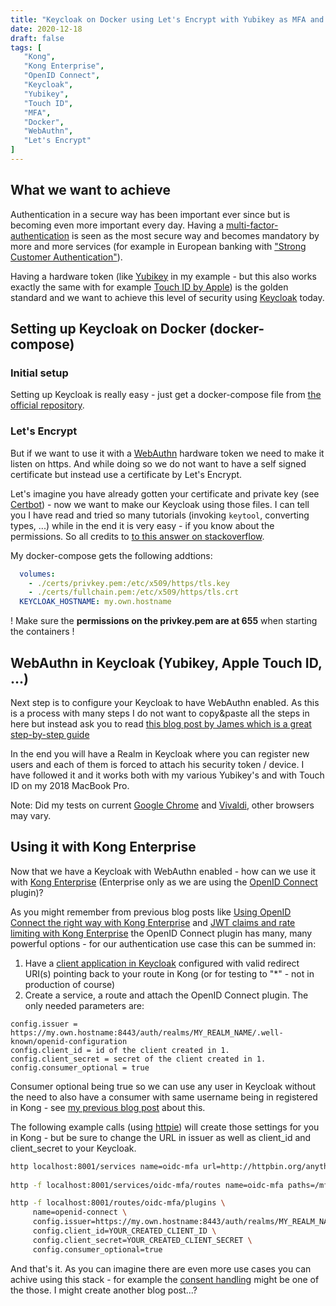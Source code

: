 ```yaml
---
title: "Keycloak on Docker using Let's Encrypt with Yubikey as MFA and Kong Enterprise"
date: 2020-12-18
draft: false
tags: [
   "Kong",
   "Kong Enterprise",
   "OpenID Connect",
   "Keycloak",
   "Yubikey",
   "Touch ID",
   "MFA",
   "Docker",
   "WebAuthn",
   "Let's Encrypt"
]
---
```

## What we want to achieve

Authentication in a secure way has been important ever since but is becoming even more important every day. Having a [multi-factor-authentication](https://en.wikipedia.org/wiki/Multi-factor_authentication) is seen as the most secure way and becomes mandatory by more and more services (for example in European banking with  ["Strong Customer Authentication"](https://en.wikipedia.org/wiki/Strong_customer_authentication)).

Having a hardware token (like [Yubikey](https://en.wikipedia.org/wiki/YubiKey) in my example - but this also works exactly the same with for example [Touch ID by Apple](https://en.wikipedia.org/wiki/Touch_ID)) is the golden standard and we want to achieve this level of security using [Keycloak](https://www.keycloak.org/) today.

## Setting up Keycloak on Docker (docker-compose)

### Initial setup

Setting up Keycloak is really easy - just get a docker-compose file from [the official repository](https://github.com/keycloak/keycloak-containers/tree/master/docker-compose-examples).

### Let's Encrypt

But if we want to use it with a [WebAuthn](https://webauthn.io/) hardware token we need to make it listen on https. And while doing so we do not want to have a self signed certificate but instead use a certificate by Let's Encrypt.

Let's imagine you have already gotten your certificate and private key (see [Certbot](https://certbot.eff.org/)) - now we want to make our Keycloak using those files. I can tell you I have read and tried so many tutorials (invoking `keytool`, converting types, ...) while in the end it is very easy - if you know about the permissions. So all credits to [to this answer on stackoverflow](https://stackoverflow.com/a/61902931).

My docker-compose gets the following addtions:

```YAML
  volumes:
    - ./certs/privkey.pem:/etc/x509/https/tls.key
    - ./certs/fullchain.pem:/etc/x509/https/tls.crt
  KEYCLOAK_HOSTNAME: my.own.hostname
```

! Make sure the **permissions on the privkey.pem are at 655**  when starting the containers !

## WebAuthn in Keycloak (Yubikey, Apple Touch ID, ...)

Next step is to configure your Keycloak to have WebAuthn enabled. As this is a process with many steps I do not want to copy&paste all the steps in here but instead ask you to read [this blog post by James which is a great step-by-step guide](https://blog.jimbob.net/2020/05/getting-with-webauthn-flow.html)

In the end you will have a Realm in Keycloak where you can register new users and each of them is forced to attach his security token / device. I have followed it and it works both with my various Yubikey's and with Touch ID on my 2018 MacBook Pro.

Note: Did my tests on current [Google Chrome](https://www.google.com/chrome/) and [Vivaldi](https://vivaldi.com/), other browsers may vary.

## Using it with Kong Enterprise

Now that we have a Keycloak with WebAuthn enabled - how can we use it with [Kong Enterprise](https://konghq.com/products/kong-enterprise) (Enterprise only as we are using the [OpenID Connect](https://docs.konghq.com/hub/kong-inc/openid-connect/) plugin)?

As you might remember from previous blog posts like [Using OpenID Connect the right way with Kong Enterprise](/blog/20200128_kong_openid_connect_the_right_way/) and [JWT claims and rate limiting with Kong Enterprise](/blog/20200810_kong_jwt_rate_limiting.md/) the OpenID Connect plugin has many, many powerful options - for our authentication use case this can be summed in:

1. Have a [client application in Keycloak](https://www.keycloak.org/docs/latest/server_admin/#_clients) configured with valid redirect URI(s) pointing back to your route in Kong (or for testing to "*" - not in production of course)
2. Create a service, a route and attach the OpenID Connect plugin. The only needed parameters are:

``` text
config.issuer = https://my.own.hostname:8443/auth/realms/MY_REALM_NAME/.well-known/openid-configuration
config.client_id = id of the client created in 1.
config.client_secret = secret of the client created in 1.
config.consumer_optional = true
```

Consumer optional being true so we can use any user in Keycloak without the need to also have a consumer with same username being in registered in Kong - see [my previous blog post](/blog/20200128_kong_openid_connect_the_right_way/) about this.

The following example calls (using [httpie](https://httpie.io/)) will create those settings for you in Kong - but be sure to change the URL in issuer as well as client_id and client_secret to your Keycloak.

``` bash
http localhost:8001/services name=oidc-mfa url=http://httpbin.org/anything
 
http -f localhost:8001/services/oidc-mfa/routes name=oidc-mfa paths=/mfa

http -f localhost:8001/routes/oidc-mfa/plugins \
     name=openid-connect \
     config.issuer=https://my.own.hostname:8443/auth/realms/MY_REALM_NAME/.well-known/openid-configuration \
     config.client_id=YOUR_CREATED_CLIENT_ID \
     config.client_secret=YOUR_CREATED_CLIENT_SECRET \
     config.consumer_optional=true
```

And that's it. As you can imagine there are even more use cases you can achive using this stack - for example the [consent handling](https://www.keycloak.org/docs/latest/authorization_services/#_service_user_managed_access) might be one of the those. I might create another blog post...?
